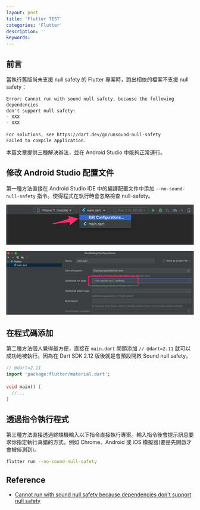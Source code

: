 ```yaml
---
layout: post
title: 'Flutter TEST'
categories: 'Flutter'
description: ''
keywords: 
---
```


## 前言
當執行舊版尚未支援 null safety 的 Flutter 專案時，跑出相依的檔案不支援 null safety：

```
Error: Cannot run with sound null safety, because the following dependencies
don't support null safety:
- XXX
- XXX

For solutions, see https://dart.dev/go/unsound-null-safety
Failed to compile application.
```

本篇文章提供三種解決辦法，並在 Android Studio 中能夠正常運行。

## 修改 Android Studio 配置文件
第一種方法直接在 Android Studio IDE 中的編譯配置文件中添加 `--no-sound-null-safety` 指令。使得程式在執行時會忽略檢查 null-safety。

![](/images/posts/Flutter/2022/img1110924-1.png)

![](/images/posts/Flutter/2022/img1110924-2.png)

## 在程式碼添加
第二種方法個人覺得最方便，直接在 `main.dart` 開頭添加 `// @dart=2.11` 就可以成功地被執行。因為在 Dart SDK 2.12 版後就是會預設開啟 Sound null safety。

```dart
// @dart=2.11
import 'package:flutter/material.dart';

void main() {
  //...
}
```

## 透過指令執行程式
第三種方法直接透過終端機輸入以下指令直接執行專案。輸入指令後會提示訊息要求你指定執行真錯的方式，例如 Chrome、Android 或 iOS 模擬器(要是先開啟才會被偵測到)。

```sh
flutter run --no-sound-null-safety
```

## Reference
- [Cannot run with sound null safety because dependencies don't support null safety](https://stackoverflow.com/questions/64917744/cannot-run-with-sound-null-safety-because-dependencies-dont-support-null-safety)